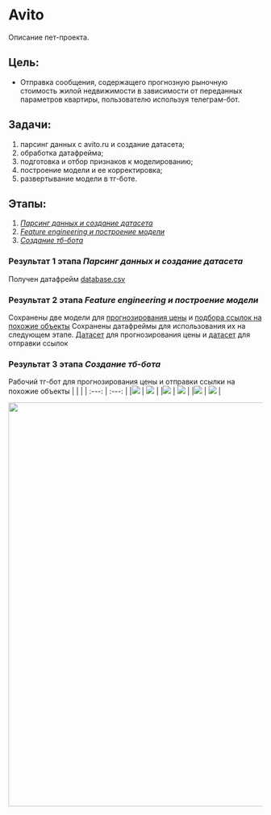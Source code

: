 # Avito
Описание пет-проекта.



## Цель:
- Отправка сообщения, содержащего прогнозную рыночную стоимость жилой недвижимости в зависимости от переданных параметров квартиры, пользователю используя телеграм-бот.

## Задачи:
1. парсинг данных с avito.ru и создание датасета;
1. обработка датафрейма;
1. подготовка и отбор признаков к моделированию;
1. построение модели и ее корректировка;
1. развертывание модели в тг-боте.

## Этапы:
1. [*Парсинг данных и создание датасета*](/Parsing-and-creating-df.ipynb)
1. [*Feature engineering и построение модели*](/FE-and-ML.ipynb)
1. [*Создание тб-бота*](/tg-bot.ipynb)

### Результат 1 этапа *Парсинг данных и создание датасета*
Получен датафрейм [database.csv](/database.csv)

### Результат 2 этапа *Feature engineering и построение модели*
Сохранены две модели для [прогнозирования цены](/model_price.pkl) и [подбора ссылок на похожие объекты](/model_links.pkl)
Сохранены датафреймы для использования их на следующем этапе. [Датасет](/database_with_district.csv) для прогнозирования цены и [датасет](/database_with_links.csv) для отправки ссылок

### Результат 3 этапа *Создание тб-бота*
Рабочий тг-бот для прогнозирования цены и отправки ссылки на похожие объекты
|  |  |
| :---: | :---: |
|![](./Images/tg-bot-1.png)  |  ![](./Images/tg-bot-2.png) |
|![](./Images/tg-bot-3.png)  |  ![](./Images/tg-bot-4.png) |
|![](./Images/tg-bot-5.png)  |  ![](./Images/tg-bot-6.png) |

<img src="./Images/tg-bot-7.png" width="800"/>